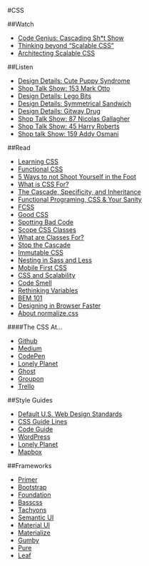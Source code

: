 #CSS

##Watch
- [Code Genius: Cascading Sh*t Show](https://www.youtube.com/watch?v=iniwPUEbPUM)
- [Thinking beyond “Scalable CSS”](https://www.youtube.com/watch?v=L8w3v9m6G04)
- [Architecting Scalable CSS](https://www.youtube.com/watch?v=KVHpHew5jAI)

##Listen
- [Design Details: Cute Puppy Syndrome](https://spec.fm/podcasts/design-details/15975)
- [Shop Talk Show: 153 Mark Otto](http://shoptalkshow.com/episodes/153-mark-otto/)
- [Design Details: Lego Bits](https://spec.fm/podcasts/design-details/16190)
- [Design Details: Symmetrical Sandwich](https://spec.fm/podcasts/design-details/14701)
- [Design Details: Gitway Drug](https://spec.fm/podcasts/design-details/19537)
- [Shop Talk Show: 87 Nicolas Gallagher](http://shoptalkshow.com/episodes/087-nicolas-gallagher/)
- [Shop Talk Show: 45 Harry Roberts](http://shoptalkshow.com/episodes/045-with-harry-roberts/)
- [Shop talk Show: 159 Addy Osmani](http://shoptalkshow.com/episodes/159-with-addy-osmani/)

##Read
- [Learning CSS](http://mrmrs.io/writing/2015/07/20/learning-css/)
- [Functional CSS](http://eng.wealthfront.com/2013/08/20/functional-css-fcss/)
- [5 Ways to not Shoot Yourself in the Foot](http://jxnblk.com/writing/posts/5-ways-to-not-shoot-yourself-in-the-foot-with-css/)
- [What is CSS For?](http://mrmrs.io/writing/2013/04/11/what-is-css-for/)
- [The Cascade, Specificity, and Inheritance](http://nicolasgallagher.com/css-cascade-specificity-inheritance/)
- [Functional Programing, CSS & Your Sanity](http://www.jon.gold/2015/07/functional-css/)
- [FCSS](http://eng.wealthfront.com/2013/08/20/functional-css-fcss/)
- [Good CSS](http://mrmrs.io/writing/2014/08/11/good-css/)
- [Spotting Bad Code](https://www.smashingmagazine.com/2012/07/coding-qa-with-chris-coyier-code-smell-type-grid/#spotting-bad-code)
- [Scope CSS Classes](http://markdotto.com/2012/02/16/scope-css-classes-with-prefixes/)
- [What are Classes For?](http://mrmrs.io/writing/2015/05/14/what-are-classes-for/)
- [Stop the Cascade](http://markdotto.com/2012/03/02/stop-the-cascade/)
- [Immutable CSS](http://csswizardry.com/2015/03/immutable-css/)
- [Nesting in Sass and Less](http://markdotto.com/2015/07/20/css-nesting/)
- [Mobile First CSS](http://mrmrs.io/writing/2014/08/18/mobile-first-css/)
- [CSS and Scalability](http://mrmrs.io/writing/2016/03/24/scalable-css/)
- [Code Smell](http://csswizardry.com/2012/11/code-smells-in-css/)
- [Rethinking Variables](http://jxnblk.com/writing/posts/rethinking-variables-in-css/)
- [BEM 101](https://css-tricks.com/bem-101/)
- [Designing in Browser Faster](http://jxnblk.com/writing/posts/designing-in-the-browser-faster/)
- [About normalize.css](http://nicolasgallagher.com/about-normalize-css/)

####The CSS At...
- [Github](http://markdotto.com/2014/07/23/githubs-css/)
- [Medium](https://medium.com/@fat/mediums-css-is-actually-pretty-fucking-good-b8e2a6c78b06#.a99xdtdow)
- [CodePen](http://codepen.io/chriscoyier/post/codepens-css)
- [Lonely Planet](http://ianfeather.co.uk/css-at-lonely-planet/)
- [Ghost](https://dev.ghost.org/css-at-ghost/)
- [Groupon](http://mikeaparicio.com/2014/08/10/css-at-groupon/)
- [Trello](http://blog.trello.com/refining-the-way-we-structure-our-css-at-trello/)

##Style Guides
- [Default U.S. Web Design Standards](https://standards.usa.gov/)
- [CSS Guide Lines](http://cssguidelin.es/)
- [Code Guide](http://codeguide.co/)
- [WordPress](https://make.wordpress.org/core/handbook/best-practices/coding-standards/css/)
- [Lonely Planet](http://rizzo.lonelyplanet.com/documentation/css/naming)
- [Mapbox](https://www.mapbox.com/base/)

##Frameworks
- [Primer](http://primercss.io/)
- [Bootstrap](http://getbootstrap.com/)
- [Foundation](http://foundation.zurb.com/)
- [Basscss](http://www.basscss.com/)
- [Tachyons](http://tachyons.io/)
- [Semantic UI](http://semantic-ui.com/)
- [Material UI](http://www.material-ui.com/)
- [Materialize](http://materializecss.com/)
- [Gumby](http://www.gumbyframework.com/)
- [Pure](http://purecss.io/)
- [Leaf](http://getleaf.com/)